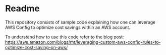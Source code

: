 # Readme
This repository consists of sample code explaining how one can leverage AWS Config to optimize cost savings within an AWS account.

To understand how to use this code refer to the blog post: https://aws.amazon.com/blogs/mt/leveraging-custom-aws-config-rules-to-optimize-cost-saving-on-aws/
